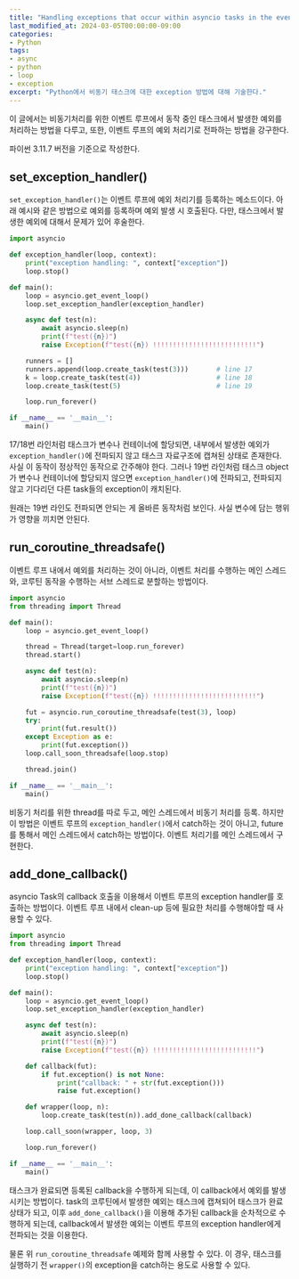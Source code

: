 ```yaml
---
title: "Handling exceptions that occur within asyncio tasks in the event loop"
last_modified_at: 2024-03-05T00:00:00-09:00
categories:
- Python
tags:
- async
- python
- loop
- exception
excerpt: "Python에서 비동기 태스크에 대한 exception 방법에 대해 기술한다."
---
```


이 글에서는 비동기처리를 위한 이벤트 루프에서 동작 중인 태스크에서 발생한 예외를 처리하는 방법을
다루고, 또한, 이벤트 루프의 예외 처리기로 전파하는 방법을 강구한다.

파이썬 3.11.7 버전을 기준으로 작성한다.


## set_exception_handler()

`set_exception_handler()`는 이벤트 루프에 예외 처리기를 등록하는 메소드이다. 아래 예시와 같은
방법으로 예외를 등록하며 예외 발생 시 호출된다. 다만, 태스크에서 발생한 예외에 대해서 문제가 있어
후술한다.

```python
import asyncio

def exception_handler(loop, context):
    print("exception handling: ", context["exception"])
    loop.stop()

def main():
    loop = asyncio.get_event_loop()
    loop.set_exception_handler(exception_handler)

    async def test(n):
        await asyncio.sleep(n)
        print(f"test({n})")
        raise Exception(f"test({n}) !!!!!!!!!!!!!!!!!!!!!!!!!!")

    runners = []
    runners.append(loop.create_task(test(3))) 		# line 17
    k = loop.create_task(test(4))					# line 18
    loop.create_task(test(5) 						# line 19

    loop.run_forever()

if __name__ == '__main__':
    main()
```

17/18번 라인처럼 태스크가 변수나 컨테이너에 할당되면, 내부에서 발생한 예외가 `exception_handler()`에
전파되지 않고 태스크 자료구조에 캡쳐된 상태로 존재한다. 사실 이 동작이 정상적인 동작으로 간주해야
한다. 그러나 19번 라인처럼 태스크 object가 변수나 컨테이너에 할당되지 않으면
`exception_handler()`에 전파되고, 전파되지 않고 기다리던 다른 task들의 exception이 캐치된다.

원래는 19번 라인도 전파되면 안되는 게 올바른 동작처럼 보인다. 사실 변수에 담는 행위가 영향을 끼치면
안된다.


## run_coroutine_threadsafe()

이벤트 루프 내에서 예외를 처리하는 것이 아니라, 이벤트 처리를 수행하는 메인 스레드와, 코루틴 동작을
수행하는 서브 스레드로 분할하는 방법이다.

```python
import asyncio
from threading import Thread

def main():
    loop = asyncio.get_event_loop()

    thread = Thread(target=loop.run_forever)
    thread.start()

    async def test(n):
        await asyncio.sleep(n)
        print(f"test({n})")
        raise Exception(f"test({n}) !!!!!!!!!!!!!!!!!!!!!!!!!!")

    fut = asyncio.run_coroutine_threadsafe(test(3), loop)
    try:
        print(fut.result())
    except Exception as e:
        print(fut.exception())
    loop.call_soon_threadsafe(loop.stop)

    thread.join()

if __name__ == '__main__':
    main()
```

비동기 처리를 위한 thread를 따로 두고, 메인 스레드에서 비동기 처리를 등록. 하지만 이 방법은 이벤트
루프의 `exception_handler()`에서 catch하는 것이 아니고, future를 통해서 메인 스레드에서 catch하는
방법이다. 이벤트 처리기를 메인 스레드에서 구현한다.

## add_done_callback()

asyncio Task의 callback 호출을 이용해서 이벤트 루프의 exception handler를 호출하는 방법이다.
이벤트 루프 내에서 clean-up 등에 필요한 처리를 수행해야할 때 사용할 수 있다.

```python
import asyncio
from threading import Thread

def exception_handler(loop, context):
    print("exception handling: ", context["exception"])
    loop.stop()

def main():
    loop = asyncio.get_event_loop()
    loop.set_exception_handler(exception_handler)

    async def test(n):
        await asyncio.sleep(n)
        print(f"test({n})")
        raise Exception(f"test({n}) !!!!!!!!!!!!!!!!!!!!!!!!!!")

    def callback(fut):
        if fut.exception() is not None:
            print("callback: " + str(fut.exception()))
            raise fut.exception()

    def wrapper(loop, n):
        loop.create_task(test(n)).add_done_callback(callback)

    loop.call_soon(wrapper, loop, 3)

    loop.run_forever()

if __name__ == '__main__':
    main()
```

태스크가 완료되면 등록된 callback을 수행하게 되는데, 이 callback에서 예외를 발생시키는 방법이다.
task의 코루틴에서 발생한 예외는 태스크에 캡쳐되어 태스크가 완료 상태가 되고, 이후
`add_done_callback()`을 이용해 추가된 callback을 순차적으로 수행하게 되는데, callback에서 발생한
예외는 이벤트 루프의 exception handler에게 전파되는 것을 이용한다.

물론 위 `run_coroutine_threadsafe` 예제와 함께 사용할 수 있다. 이 경우, 태스크를 실행하기 전
`wrapper()`의 exception을 catch하는 용도로 사용할 수 있다.
